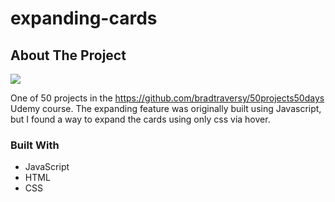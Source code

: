# expanding-cards


## About The Project

![](https://github.com/seung0708/expanding-cards/blob/main/Expanding%20Cards.gif)

One of 50 projects in the https://github.com/bradtraversy/50projects50days Udemy course. The expanding feature was originally built using Javascript, but I found a way to expand the cards using only css via hover. 

### Built With

* JavaScript
* HTML
* CSS

